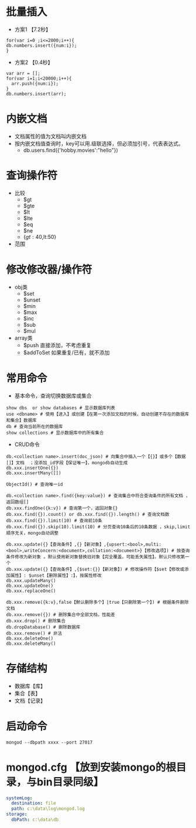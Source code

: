 # 批量插入
- 方案1 【7.2秒】
```shell
for(var i=0 ;i<=2000;i++){
db.numbers.insert({num:i});
}
```
- 方案2 【0.4秒】
```shell
var arr = [];
for(var i=1;i<20000;i++){
  arr.push({num:i});
}
db.numbers.insert(arr);
```
# 内嵌文档
- 文档属性的值为文档叫内嵌文档
- 按内嵌文档值查询时，key可以用.级联选择，但必须加引号，代表表达式。
  - db.users.find({'hobby.movies':"hello"})
# 查询操作符
- 比较
  - $gt
  - $gte
  - $lt
  - $lte
  - $eq
  - $ne
  - {$gt:40,$lt:50}
- 范围
# 修改修改器/操作符
- obj类
  - $set
  - $unset
  - $min
  - $max
  - $inc
  - $sub
  - $mul
- array类
  - $push      直接添加，不考虑重复
  - $addToSet  如果重复/已有，就不添加
# 常用命令
- 基本命令，查询切换数据库或集合
```shell
show dbs  or show databases # 显示数据库列表
use <dbname> # 使用【进入】或创建【在第一次添加文档的时候，自动创建不存在的数据库和集合】数据库
db # 查询当前所在的数据库
show collections # 显示数据库中的所有集合
```
- CRUD命令
```shell
db.<collection name>.insert(doc_json) # 向集合中插入一个【{}】或多个【数据[]】文档  ；没添加_id字段【保证唯一】，mongodb自动生成
db.xxx.insertOne({})
db.xxx.insertMany([])

ObjectId() # 查询唯一id

db.<collection name>.find({key:value}) # 查询集合中符合查询条件的所有文档 ，返回数组[]
db.xxx.findOne({k:v}) # 查询第一个，返回对象{}
db.xxx.find({}).count() or db.xxx.find({}).length() # 查询文档数
db.xxx.find({}).limit(10) # 查询前10条 
db.xxx.find({}).skip(10).limit(10) # 分页查询10条后的10条数据 ，skip,limit顺序无关，mongo自动调整

db.xxx.update({}【查询条件】,{}【新对象】,{upsert:<bool>,multi:<bool>,writeConcern:<document>,collation:<document>}【修改选项】) # 按查询条件修改为新对象 。默认使用新对象替换旧对象【完全覆盖，可能丢失属性】。默认只修改第一个
db.xxx.update({}【查询条件】,{$set:{}}【新对象】) # 修改操作符【$set【修改或添加属性】: $unset【删除属性】:】，按属性修改
db.xxx.updateMany()
db.xxx.updateOne()
db.xxx.replaceOne()

db.xxx.remove({k:v},false【默认删除多个】|true【只删除第一个】) # 根据条件删除文档
db.xxx.remove({}) # 删除集合中全部文档，性能差 
db.xxx.drop() # 删除集合
db.dropDatabase() # 删除数据库
db.xxx.remove() # 非法
db.xxx.deleteOne()
db.xxx.deleteMany()
```
# 存储结构
- 数据库【库】
- 集合【表】
- 文档【记录】
# 启动命令
```shell
mongod --dbpath xxxx --port 27017
```
# mongod.cfg 【放到安装mongo的根目录，与bin目录同级】
```yaml
systemLog:
  destination: file
  path: c:\data\log\mongod.log
storage:
  dbPath: c:\data\db
```
